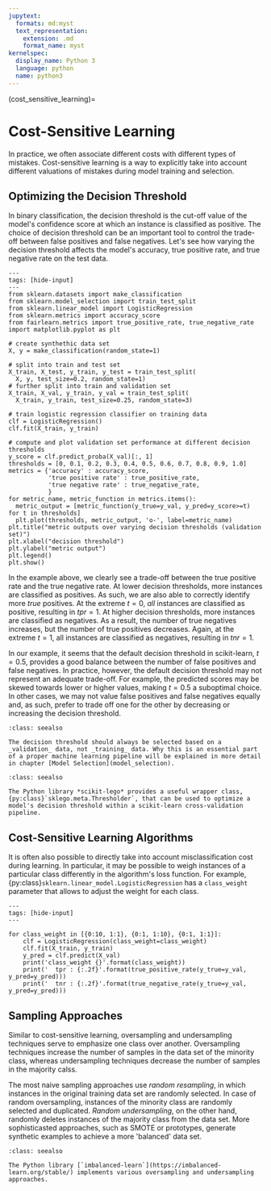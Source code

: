 ```yaml
---
jupytext:
  formats: md:myst
  text_representation:
    extension: .md
    format_name: myst
kernelspec:
  display_name: Python 3
  language: python
  name: python3
---
```


(cost_sensitive_learning)=

# Cost-Sensitive Learning

In practice, we often associate different costs with different types of mistakes. Cost-sensitive learning is a way to explicitly take into account different valuations of mistakes during model training and selection.

## Optimizing the Decision Threshold

In binary classification, the decision threshold is the cut-off value of the model's confidence score at which an instance is classified as positive. The choice of decision threshold can be an important tool to control the trade-off between false positives and false negatives. Let's see how varying the decision threshold affects the model's accuracy, true positive rate, and true negative rate on the test data.

```{code-cell} ipython3
---
tags: [hide-input]
---
from sklearn.datasets import make_classification
from sklearn.model_selection import train_test_split
from sklearn.linear_model import LogisticRegression
from sklearn.metrics import accuracy_score
from fairlearn.metrics import true_positive_rate, true_negative_rate
import matplotlib.pyplot as plt

# create synthethic data set
X, y = make_classification(random_state=1)

# split into train and test set
X_train, X_test, y_train, y_test = train_test_split(
  X, y, test_size=0.2, random_state=1)
# further split into train and validation set
X_train, X_val, y_train, y_val = train_test_split(
  X_train, y_train, test_size=0.25, random_state=3)

# train logistic regression classifier on training data
clf = LogisticRegression()
clf.fit(X_train, y_train)

# compute and plot validation set performance at different decision thresholds
y_score = clf.predict_proba(X_val)[:, 1]
thresholds = [0, 0.1, 0.2, 0.3, 0.4, 0.5, 0.6, 0.7, 0.8, 0.9, 1.0]
metrics = {'accuracy' : accuracy_score,
           'true positive rate' : true_positive_rate,
           'true negative rate' : true_negative_rate,
           }
for metric_name, metric_function in metrics.items():
  metric_output = [metric_function(y_true=y_val, y_pred=y_score>=t) for t in thresholds]
  plt.plot(thresholds, metric_output, 'o-', label=metric_name)
plt.title("metric outputs over varying decision thresholds (validation set)")
plt.xlabel("decision threshold")
plt.ylabel("metric output")
plt.legend()
plt.show()
```

In the example above, we clearly see a trade-off between the true positive rate and the true negative rate. At lower decision thresholds, more instances are classified as positives. As such, we are also able to correctly identify more _true_ positives. At the extreme $t=0$, _all_ instances are classified as positive, resulting in $tpr=1$. At higher decision thresholds, more instances are classified as negatives. As a result, the number of true negatives increases, but the number of true positives decreases. Again, at the extreme $t=1$, all instances are classified as negatives, resulting in $tnr=1$.

In our example, it seems that the default decision threshold in scikit-learn, $t=0.5$, provides a good balance between the number of false positives and false negatives. In practice, however, the default decision threshold may not represent an adequate trade-off. For example, the predicted scores may be skewed towards lower or higher values, making $t=0.5$ a suboptimal choice. In other cases, we may not value false positives and false negatives equally and, as such, prefer to trade off one for the other by decreasing or increasing the decision threshold.

```{note}
:class: seealso

The decision threshold should always be selected based on a _validation_ data, not _training_ data. Why this is an essential part of a proper machine learning pipeline will be explained in more detail in chapter [Model Selection](model_selection).
```

```{note}
:class: seealso

The Python library *scikit-lego* provides a useful wrapper class, {py:class}`sklego.meta.Thresholder`, that can be used to optimize a model's decision threshold within a scikit-learn cross-validation pipeline.
```

## Cost-Sensitive Learning Algorithms

It is often also possible to directly take into account misclassification cost during learning. In particular, it may be possible to weigh instances of a particular class differently in the algorithm's loss function. For example, {py:class}`sklearn.linear_model.LogisticRegression` has a `class_weight` parameter that allows to adjust the weight for each class.

```{code-cell} ipython3
---
tags: [hide-input]
---

for class_weight in [{0:10, 1:1}, {0:1, 1:10}, {0:1, 1:1}]:
    clf = LogisticRegression(class_weight=class_weight)
    clf.fit(X_train, y_train)
    y_pred = clf.predict(X_val)
    print('class_weight {}'.format(class_weight))
    print('  tpr : {:.2f}'.format(true_positive_rate(y_true=y_val, y_pred=y_pred)))
    print('  tnr : {:.2f}'.format(true_negative_rate(y_true=y_val, y_pred=y_pred)))
```

## Sampling Approaches

Similar to cost-sensitive learning, oversampling and undersampling techniques serve to emphasize one class over another. Oversampling techniques increase the number of samples in the data set of the minority class, whereas undersampling techniques decrease the number of samples in the majority calss.

The most naive sampling approaches use _random resampling_, in which instances in the original training data set are randomly selected. In case of random oversampling, instances of the minority class are randomly selected and duplicated. _Random undersampling_, on the other hand, randomly deletes instances of the majority class from the data set. More sophisticasted approaches, such as SMOTE or prototypes, generate synthetic examples to achieve a more 'balanced' data set.

```{note}
:class: seealso

The Python library [`imbalanced-learn`](https://imbalanced-learn.org/stable/) implements various oversampling and undersampling approaches.
```
